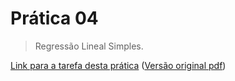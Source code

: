 # Prática 04

> Regressão Lineal Simples.


[Link para a tarefa desta prática](Tarefa.md) ([Versão original pdf](pratica.pdf))